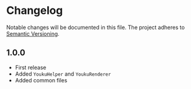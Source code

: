 Changelog
=========

Notable changes will be documented in this file. The project adheres to [Semantic Versioning].

1.0.0
-----

* First release
* Added `YoukuHelper` and `YoukuRenderer`
* Added common files

[Semantic Versioning]: http://semver.org "Semantic Versioning"